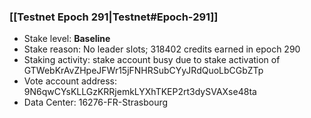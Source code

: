 ### [[Testnet Epoch 291|Testnet#Epoch-291]]
* Stake level: **Baseline**
* Stake reason: No leader slots; 318402 credits earned in epoch 290
* Staking activity: stake account busy due to stake activation of GTWebKrAvZHpeJFWr15jFNHRSubCYyJRdQuoLbCGbZTp
* Vote account address: 9N6qwCYsKLLGzKRRjemkLYXhTKEP2rt3dySVAXse48ta
* Data Center: 16276-FR-Strasbourg